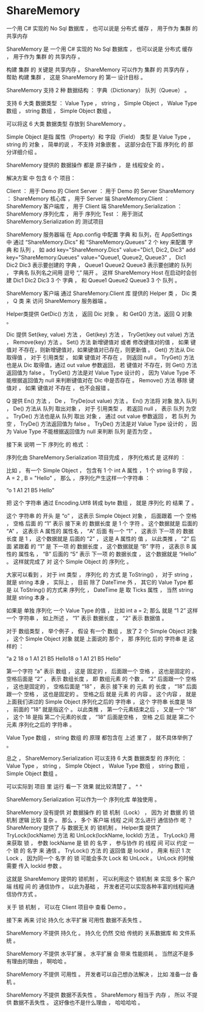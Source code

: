 # ShareMemory
一个用 C# 实现的 No Sql 数据库 ， 也可以说是 分布式 缓存 ， 用于作为 集群 的 共享内存





ShareMemory 是 一个用 C# 实现的 No Sql 数据库 ， 也可以说是 分布式 缓存 ， 用于作为 集群 的 共享内存 。 

构建 集群 的 关键是 共享内存 。 ShareMemory 可以作为 集群 的 共享内存 ， 帮助 构建 集群 ， 这是 ShareMemory 的 第一 设计目标 。

ShareMemory 支持 2 种 数据结构 ： 字典（Dictionary）  队列（Queue） 。

支持 6 大类 数据类型 ： Value Type ， string ， Simple Object ， Walue Type 数组 ， string 数组 ， Simple Object 数组 。

可以将这 6 大类 数据类型 存放到 ShareMemory 。

Simple Object 是指 属性（Property）和 字段（Field） 类型 是 Value Type ， string 的 对象 ， 简单的说 ， 不支持 对象嵌套 。 这部分会在下面 序列化 的 部分详细介绍 。

ShareMemory 提供的 数据操作 都是 原子操作 ， 是 线程安全 的 。

解决方案 中 包含 6 个 项目：

Client ： 用于 Demo 的 Client
Server ： 用于 Demo 的 Server
ShareMemory ： ShareMemory 核心库 ， 用于 Server 端
ShareMemory.Client ： ShareMemory 客户端库 ， 用于 Client 端
ShareMemory.Serialization ： ShareMemory 序列化库 ， 用于 序列化
Test ： 用于测试 ShareMemory.Serialization 的 测试项目


ShareMemory 服务器端 在 App.config 中配置 字典 和 队列，在 AppSettings 中 通过 “ShareMemory.Dics” 和 “ShareMemory.Queues” 2 个 key 来配置 字典 和 队列 ， 如 add key="ShareMemory.Dics" value="Dic1, Dic2, Dic3"  add key="ShareMemory.Queues" value="Queue1, Queue2, Queue3" ， Dic1 Dic2 Dic3 表示要创建的 字典 ， Queue1 Queue2 Queue3 表示要创建的 队列 ， 字典名 队列名之间用 逗号 “,” 隔开 。 这样 ShareMemory Host 在启动时会创建 Dic1 Dic2 Dic3 3 个 字典 ， 和 Queue1 Queue2 Queue3 3 个 队列 。


ShareMemory 客户端 通过 ShareMemory.Client 库 提供的 Helper 类 ， Dic 类 ， Q 类 来 访问 ShareMemory 服务器端 。

Helper类提供 GetDic() 方法 ， 返回 Dic 对象 。 和 GetQ() 方法，返回 Q 对象 。

Dic 提供 Set(key, value) 方法 ， Get<T>(key) 方法 ， TryGet<T>(key out value) 方法 ， Remove(key) 方法 。 Set() 方法 新增键值对 或者 修改键值对的值 ， 如果 键值对 不存在，则新增键值对，如果键值对已存在，则更新值 。 Get() 方法从 Dic 取得值 ， 对于 引用类型 ， 如果 键值对 不存在 ， 则返回 null 。 TryGet() 方法也是从 Dic 取得值，通过 out value 参数返回， 若 键值对 不存在，则 Get() 方法返回值为 false 。 TryGet<T>() 方法是对 Value Type 设计的 ， 因为 Value Type 不能根据返回值为 null 来判断键值对在 Dic 中是否存在 。 Remove() 方法 移除 键值对 ， 如果 键值对 不存在 ， 也不会报错 。 


Q 提供 En() 方法 ， De<T> ， TryDe<T>(out value) 方法 。 En() 方法将 对象 放入 队列 ， De() 方法从 队列 取出对象 ， 对于 引用类型 ， 若返回 null ， 表示 队列 为空 。 TryDe() 方法也是从 队列 取出 对象 ， 通过 out value 参数返回 ， 若 队列 为空 ， TryDe() 方法返回值为 false 。 TryDe() 方法是对 Value Type 设计的 ， 因为 Value Type 不能根据返回值为 null 来判断 队列 是否为空 。 
  

接下来 说明 一下 序列化 的 格式 ：

序列化由 ShareMemory.Serialization 项目完成 ， 序列化格式 是 这样的 ：

比如 ， 有一个 Simple Object ， 包含有 1 个 int A 属性 ， 1 个 string B 字段 ， A = 2 , B = "Hello" ， 那么 ， 序列化产生这样一个字符串 ： 

“o 1 A1 21 B5 Hello”

把 这个 字符串 通过 Encoding.Utf8 转成 byte 数组 ， 就是 序列化 的 结果 了 。   

这个 字符串 的 开头 是 “o” ， 这表示 Simple Object 对象 ， 后面跟着 一个 空格 ， 空格 后面 的 “1” 表示 接下来 的 数据长度 是 1 个 字符 。 这个数据就是 后面的 “A” ， 这表示 A 属性的 属性名 ， “A” 后面 有一个 “1” ， 这表示 下一项 的 数据长度 是 1 ， 这个数据就是 后面的 “2” ， 这是 A 属性的 值 ， 以此类推 ， “2” 后面 紧跟着 的 “1” 是 下一项 的 数据长度 ， 这个数据就是 “B” 字符 ， 这表示 B 属性的 属性名 ， “B” 后面的 “5” 表示 下一项 的 数据长度 ， 这个数据就是 “Hello” 。 这样就完成了 对 这个 Simple Object 的 序列化 。   


大家可以看到 ， 对于 int 类型 ， 序列化 的 方式 是 ToString() ， 对于 string ， 就是 string 本身 ， 实际上 ， 目前 除了 DateTime 外 ， 其它的 Value Type 都是 以 ToString() 的方式来 序列化 ， DateTime 是 取 Ticks 属性 ， 当然 string 就是 string 本身 。    

如果是 单独 序列化 一个 Value Type 的值 ， 比如 int a = 2; 那么 就是 “1 2” 这样一个 字符串 ， 如上所述 ， “1” 表示 数据长度 ， “2” 表示 数据值 。    

对于 数组类型 ， 举个例子 ， 假设 有一个 数组 ， 放了 2 个 Simple Object 对象 ， 这个 Simple Object 对象 就是 上面说的 那个 ， 那 序列化 后的 字符串 是 这样的 ：   

“a 2 18 o 1 A1 21 B5 Hello18 o 1 A1 21 B5 Hello”

第一个字符 “a” 表示 数组 ， 这是 固定的 ， 后面跟一个 空格 ， 这也是固定的 。 空格后面是 “2” ， 表示 数组长度 ， 即 数组元素 的 个数 。 “2” 后面跟一个 空格 ， 这也是固定的 ， 空格后面是 “18” ， 表示 接下来 的 元素 的 长度 ， “18” 后面跟一个 空格 ， 这也是固定的 。 空格之后 就是 元素 的 内容 。 这个内容 ， 就是上面我们讲过的 Simple Object 序列化之后的 字符串 ， 这个 字符串 长度是 18 ， 前面的 “18” 就是指这个 。 以此类推 ， 第一个元素结束之后 ， 又是一个 “18” ， 这个 18 是指 第二个元素的长度 ， “18” 后面是空格 ， 空格 之后 就是 第二个元素 序列化之后的 字符串 。  

Value Type 数组 ， string 数组 的 原理 都包含在 上述 里了 ， 就不具体举例了 。

总之 ， ShareMemory.Serialization 可以支持 6 大类 数据类型 的 序列化 ： Value Type ， string ， Simple Object ， Walue Type 数组 ， string 数组 ， Simple Object 数组 。  

可以实际到 项目 里 运行 看一下 效果 就比较清楚了 。      ^ ^

ShareMemory.Serialization 可以作为一个 序列化库 单独使用 。  



ShareMemory 没有提供 对 数据操作 的 锁 机制（Lock） ， 因为 对 数据 的 锁机制 逻辑 比较 复杂 。 那么 ， 多个 客户端 线程 之间 怎么进行 通信协作 呢 ？ ShareMemory 提供了 与 数据无关 的 锁机制 。 Helper类 提供了 TryLock(lockName) 方法 和 UnLock(lockName, lockId) 方法 。 TryLock() 用来获取 锁 ， 参数 lockName 是 锁 的 名字 ， 参与协作 的 线程 间 可以 约定 一个 锁 的 名字 来 通信 。 TryLock() 方法 的 返回值 是 lockId ， 用来 标识 1 次 Lock ， 因为同一个 名字 的 锁 可能会多次 Lock 和 UnLock 。 UnLock 的时候需要 传入 lockId 参数 。 

这就是 ShareMemory 提供的 锁机制 ， 可以利用这个 锁机制 来 实现 多个 客户端 线程 间 的 通信协作 。 以此为基础 ， 开发者还可以实现各种丰富的线程间通信协作方式 。            

关于 锁 机制 ， 可以在 Client 项目中 查看 Demo 。  


接下来 再来 讨论 持久化 水平扩展 可用性 数据不丢失性  。

ShareMemory 不提供 持久化 。 持久化 仍然 交给 传统的 关系数据库 和 文件系统 。

ShareMemory 不提供 水平扩展 。 水平扩展 会 带来 性能损耗 。 当然这不是多有理由的理由 ， 啊哈哈 。

ShareMemory 不提供 可用性 。 开发者可以自己想办法解决 ， 比如 准备一台 备机 。

ShareMemory 不提供 数据不丢失性 。 ShareMemory 相当于 内存 ， 所以 不提供 数据不丢失性 。 这好像也不是什么理由 ， 哈哈哈哈 。











































